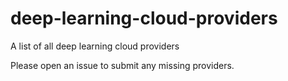 # deep-learning-cloud-providers
A list of all deep learning cloud providers

Please open an issue to submit any missing providers.
